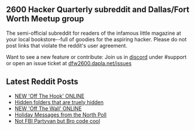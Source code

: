 ## 2600 Hacker Quarterly subreddit and Dallas/Fort Worth Meetup group
The semi-official subreddit for readers of the infamous little magazine at your local bookstore--full of goodies for the aspiring hacker. Please do not post links that violate the reddit's user agreement.

Want to see a new feature or contribute: 
Join us in [discord](https://dfw2600.dapla.net/chat) under #support or open an issue ticket at [dfw2600.dapla.net/issues](https://dfw2600.dapla.net/issues)

## Latest Reddit Posts
<!-- BLOG-POST-LIST:START -->
- [NEW 'Off The Hook' ONLINE](https://2600.com/hook/28-12-2022)
- [Hidden folders that are truely hidden](https://www.reddit.com/r/2600/comments/zx0p1c/hidden_folders_that_are_truely_hidden/)
- [NEW 'Off The Wall' ONLINE](https://2600.com/wall/27-12-2022)
- [Holiday Messages from the North Poll](https://www.reddit.com/r/2600/comments/zv1csb/holiday_messages_from_the_north_poll/)
- [Not FBI Partyvan but Bro code cool](https://www.reddit.com/r/2600/comments/zu0goc/not_fbi_partyvan_but_bro_code_cool/)
<!-- BLOG-POST-LIST:END -->

